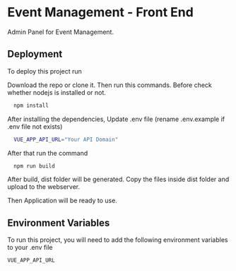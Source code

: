
# Event Management - Front End

Admin Panel for Event Management.




## Deployment

To deploy this project run

Download the repo or clone it. Then run this commands. Before check whether nodejs is installed or not.

```bash
  npm install
```

After installing the dependencies, Update .env file (rename .env.example if .env file not exists)

```bash
  VUE_APP_API_URL="Your API Domain"
```

After that run the command
```bash
  npm run build
```

After build, dist folder will be generated. Copy the files inside dist folder and upload to the webserver.

Then Application will be ready to use.


## Environment Variables

To run this project, you will need to add the following environment variables to your .env file

`VUE_APP_API_URL`

